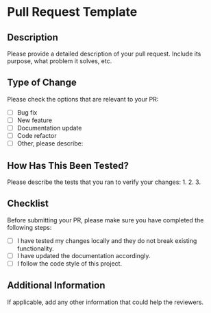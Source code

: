 # Pull Request Template

## Description
Please provide a detailed description of your pull request. Include its purpose, what problem it solves, etc.

## Type of Change
Please check the options that are relevant to your PR:
- [ ] Bug fix
- [ ] New feature
- [ ] Documentation update
- [ ] Code refactor
- [ ] Other, please describe:

## How Has This Been Tested?
Please describe the tests that you ran to verify your changes:
1. 
2. 
3. 

## Checklist
Before submitting your PR, please make sure you have completed the following steps:
- [ ] I have tested my changes locally and they do not break existing functionality.
- [ ] I have updated the documentation accordingly.
- [ ] I follow the code style of this project.

## Additional Information
If applicable, add any other information that could help the reviewers.